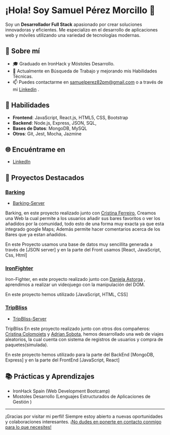 # ¡Hola! Soy Samuel Pérez Morcillo 👋

Soy un **Desarrollador Full Stack** apasionado por crear soluciones innovadoras y eficientes. 
Me especializo en el desarrollo de aplicaciones web y móviles utilizando una variedad de tecnologías modernas.


## 🌟 Sobre mí

- 🎓 Graduado en IronHack y Móstoles Desarrollo.
- 💼 Actualmente en Búsqueda de Trabajo y mejorando mis Habilidades Técnicas.
- 📫 Puedes contactarme en samuelperez82pm@gmail.com o a través de mi [Linkedin](https://www.linkedin.com/in/samuel-p%C3%A9rez-076553292/)  .

## 🚀 Habilidades

- **Frontend**: JavaScript, React.js, HTML5, CSS, Bootstrap 
- **Backend**: Node.js, Express, JSON, SQL,
- **Bases de Datos**: MongoDB, MySQL
- **Otros**: Git, Jest, Mocha, Jazmine


## 🌐 Encuéntrame en

- [LinkedIn](https://www.linkedin.com/in/samuel-p%C3%A9rez-076553292/)

## 🔧 Proyectos Destacados

### [Barking](https://github.com/Samuel-Perez-Morcillo/Barking-client)
- [Barking-Server](https://github.com/Samuel-Perez-Morcillo/Barking-server)


Barking, en este proyecto realizado junto con [Cristina Ferreiro](https://github.com/cristinaferreiro), Creamos una Web la cual permite a los usuarios añadir sus bares favoritos o 
ver los añadidos por la comunidad, todo esto de una forma muy exacta ya que esta integrado google Maps; Además permite hacer comentarios acerca 
de los Bares que ya estan añadidos.

En este Proyecto usamos una base de datos muy sencillita generada a través de [JSON server] y en la parte del Front usamos [React, JavaScript, Css, Html]


### [IronFighter](https://github.com/Daniela-AB25/Project1-Ironhack-Game)
Iron-Fighter, en este proyecto realizado junto con [Daniela Astorga](https://github.com/Daniela-AB25) , aprendimos a realizar un videojuego con la manipulación del DOM.

En este proyecto hemos utilizado [JavaScript, HTML, CSS]


### [TripBliss](https://github.com/CristinaColomoiets/random-experience-client)
- [TripBliss-Server](https://github.com/CristinaColomoiets/random-experience-server)

TripBliss En este proyecto realizado junto con otros dos compañeros: [Cristina Colomoiets](https://github.com/CristinaColomoiets) y [Adrian Sobota](https://github.com/Sobdev), hemos desarrollado una web de viajes aleatorios, la cual cuenta con sistema de registros de usuarios
y compra de paquetes(simulada).

En este proyecto hemos utilizado para la parte del BackEnd [MongoDB, Express] y en la parte del FrontEnd [JavaScript, React]


## 📚 Prácticas y Aprendizajes

- IronHack Spain (Web Development Bootcamp)
- Mostoles Desarrollo (Lenguajes Estructurados de Aplicaciones de Gestión )

---

¡Gracias por visitar mi perfil! Siempre estoy abierto a nuevas oportunidades y colaboraciones interesantes. [¡No dudes en ponerte en contacto conmigo para lo que necesites!](https://www.linkedin.com/in/samuel-p%C3%A9rez-076553292/)
